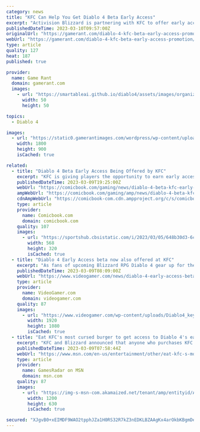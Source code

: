 ```yaml
---
category: news
title: "KFC Can Help You Get Diablo 4 Beta Early Access"
excerpt: "Activision Blizzard is partnering with KFC to offer early access beta codes for Diablo 4 to those who purchase a Double Down sandwich."
publishedDateTime: 2023-03-10T09:57:00Z
originalUrl: "https://gamerant.com/diablo-4-kfc-beta-early-access-promotion/"
webUrl: "https://gamerant.com/diablo-4-kfc-beta-early-access-promotion/"
type: article
quality: 127
heat: 187
published: true

provider:
  name: Game Rant
  domain: gamerant.com
  images:
    - url: "https://smartableai.github.io/diablo4/assets/images/organizations/gamerant.com-50x50.jpg"
      width: 50
      height: 50

topics:
  - Diablo 4

images:
  - url: "https://static0.gamerantimages.com/wordpress/wp-content/uploads/2023/03/diablo-4-kfc-double-down-beta-promotion.jpg"
    width: 1800
    height: 900
    isCached: true

related:
  - title: "Diablo 4 Beta Early Access Being Offered by KFC"
    excerpt: "KFC is giving players the opportunity to earn early access to the Diablo 4 beta by ordering select menu items. Fans who order the \"Double Down\" or any other KFC chicken sandwich online will receive ..."
    publishedDateTime: 2023-03-09T19:25:00Z
    webUrl: "https://comicbook.com/gaming/news/diablo-4-beta-kfc-early-access/"
    ampWebUrl: "https://comicbook.com/gaming/amp/news/diablo-4-beta-kfc-early-access/"
    cdnAmpWebUrl: "https://comicbook-com.cdn.ampproject.org/c/s/comicbook.com/gaming/amp/news/diablo-4-beta-kfc-early-access/"
    type: article
    provider:
      name: Comicbook.com
      domain: comicbook.com
    quality: 107
    images:
      - url: "https://sportshub.cbsistatic.com/i/2023/03/05/648b30d3-6c3c-4f28-bc23-05d5d5ca5a07/nintendo-switch-mario.jpg?width=568&height=320"
        width: 568
        height: 320
        isCached: true
  - title: "Diablo 4 Early Access beta now also offered at KFC"
    excerpt: "As fans of upcoming Blizzard RPG Diablo 4 gear up for the release of the game's upcoming beta - a new way to get early access has emerged from an unlikely source."
    publishedDateTime: 2023-03-09T08:09:00Z
    webUrl: "https://www.videogamer.com/news/diablo-4-early-access-beta-kfc/"
    type: article
    provider:
      name: VideoGamer.com
      domain: videogamer.com
    quality: 87
    images:
      - url: "https://www.videogamer.com/wp-content/uploads/Diablo4_keyart_34.jpg"
        width: 1920
        height: 1080
        isCached: true
  - title: "Eat KFC's most cursed burger to get access to Diablo 4's early beta"
    excerpt: "KFC and Blizzard announced that anyone who purchases KFC's infamous Double Down will get entry to Diablo 4's closed beta period. Anyone who willingly puts their physical health on the line for this ..."
    publishedDateTime: 2023-03-09T07:58:44Z
    webUrl: "https://www.msn.com/en-us/entertainment/other/eat-kfc-s-most-cursed-burger-to-get-access-to-diablo-4-s-early-beta/ar-AA18qg5j"
    type: article
    provider:
      name: GamesRadar on MSN
      domain: msn.com
    quality: 87
    images:
      - url: "https://img-s-msn-com.akamaized.net/tenant/amp/entityid/AA18qnoZ.img?h=630&w=1200&m=6&q=60&o=t&l=f&f=jpg"
        width: 1200
        height: 630
        isCached: true

secured: "XJgvB0+xEIMDF9WAO2tpphJZa1H0RS32R7kZ3nEDKLBZAAgKx4arOkbKBgmDevw4NIioNVQSD3gwZNN3yZHCC/QP5eZEGhb2WKHtElXimcU4oz4vJ+9ZTYbOR98BizfrzR8W+yQRXR/2aiEZmeDcH4+xx0XqrxPX3DkzwA0+HqctS3ImWcGrn12dnhwK30GYAjFiE37ZvYR7Vc0co1nlGKdhwTP+qYCTM/FAwjf3y7AtgqZSxr8+sNC1lzbhR/YluY1Q6Sgo3TKv9in0vQV9q45YfvVp3J7XnL6JnT1KMfxp9mdIdTDzaV5ep+pJJsZ51Sf4/VHNuD3vrunDXlXZn4l28aWAOgHxhUuqepYccC8=;PB9dCul/nX5hdW/2mOQDQg=="
---
```


